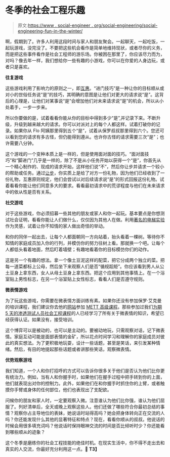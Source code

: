 # 冬季的社会工程乐趣

> 原文:[https://www . social-engineer . org/social-engineering/social-engineering-fun-in-the-winter/](https://www.social-engineer.org/social-engineering/social-engineering-fun-during-the-winter/)

啊，假期到了。许多人利用这段时间与家人和朋友聚会。一起聊天，一起吃饭，一起玩游戏，没完没了。不要把这些机会看作是简单地维持现状，或者尽你的义务，而是把这些事件看作是社会工程师的游乐场。你被困在那里了，你应该尽力而为，对吗？像去年一样，我们想给你一些有趣的小游戏，你可以在你爱的人身边玩，或者只是喜欢。

**往复游戏**

这些游戏利用了影响力的原则之一，即[互惠](https://www.social-engineer.org/framework/influencing-others/influence-tactics/reciprocity/ "Reciprocation")。“进门技巧”是一种让你的目标顺从或对小的世俗任务说“是”的技巧，其明确的意图是让他们对更大的请求说“是”。这背后的心理是，让他们对某事说“是”会增加他们对未来请求说“是”的机会，所以从小处着手，一步一步来。

所以你要做的是，试着看看你能从你的目标中得到多少“是”,并记录下来。不断升级，升级到越来越大的请求。你可以对派对上的每个人都这样。试着打破你的记录。如果你从 Flo 阿姨那里得到五个“是”，试着从保罗叔叔那里得到六个。您还可以看到您的请求有多古怪，但仍能得到遵从。也许你古怪的请求需要三次“是”；也许需要八分钟。

这个游戏的一个变种本质上是一样的，但是使用面对面的技巧。“面对面技巧”和“脚进门”几乎是一样的，除了不是从小任务开始以获得一个“是”，你首先从一个精心制作的、现成的请求开始，这样他们说“不”，然后你让步并请求一个较小的帮助或任务。通过[让步](https://www.social-engineer.org/framework/influencing-others/influence-tactics/concession/ "Concession")，你实质上是给了对方一份礼物，因为他们已经收到了一份礼物，互惠原则规定，他们会尝试以对后续请求说“是”的形式回报这份礼物。试着看看你能让他们同意多大的要求。看看最初请求中的荒谬程度与他们在未来请求中的依从性是否有关系。

**社交游戏**

对于这些游戏，你必须招募一些其他的朋友或家人和你一起玩。基本要点是你想测试社会证明，看看你能让人们做什么，仅仅因为其他人在做。利用[著名的电梯实验](https://www.social-engineer.org/framework/influencing-others/influence-tactics/social-proof/ "Elevator Experiment")作为灵感，试着让你不知情的家人做出奇怪的举动。

和你的同伴一起出去，让每个人都面朝同一方向站着，抬头看着一棵树。等待你不知情的家庭成员加入你的行列，并模仿你的努力往树上看。那就换一个吧。让每个人都低头看着地面，然后盯着墙壁；有趣地看着你的目标模仿你们的动作。

这是另一个有趣的想法。拿一个像土豆泥这样的配菜，把它分成两个独立的菜。把每一道菜都标上公母，然后坐下来观察人们是否“循规蹈矩”。你应该看到男人从公土豆身上拿东西，女人从母土豆身上拿东西。把这个应用到其他事情上。在一个浴室贴上男性标志，在另一个浴室贴上女性标志，看看人们是否遵守规则。

**微表情游戏**

为了玩这些游戏，你需要在微表情方面训练有素。如果你还没有参加保罗·艾克曼的培训课程，我们建议你去他的[网站](http://www.paulekman.com/ "Paul Ekmann")参加 [METT 高级课程](https://face.paulekman.com/face/productdetail.aspx?pid=21 "METT Advanced")。那些参加过我们[为期 5 天的渗透测试人员社会工程课程](https://www.social-engineer.com/certified-training/ "5-Day SE Course")的人已经学习了所有关于微表情的知识，希望已经获得认证。如果没有，接受培训。

这个博弈可以是被动的，也可以是主动的。要被动地玩，只需观察对话，记下微表情。家庭互动可能是面部表情的金矿，所以花点时间学习和理解你的家庭成员对彼此的真实想法。为了更积极地玩耍，设计一些话题，甚至是笑话，来引发某种情绪。然后，有目的地提起那些话题或者讲那些笑话，观察微表情。

**优势观察游戏**

我们知道，一个人和你打招呼的方式可以告诉你很多关于他们是否认为他们比你更有统治力。例如，当有人和你握手时，如果他们在握手过程中把手转到你的上面，他们就表现出对你的控制力。此外，如果他们在和你握手时抓住你的上臂，或者触摸你手臂或身体的任何部位，他们也表现出了支配欲。

问候你的朋友和家人时，一定要观察入微。注意谁认为他们比你强，谁认为他们屈服了。列好清单后，全天或晚上观察这些人。他们还做了哪些符合你最初总结的事情？观察你占主导地位的表妹，她说话时站得高吗？她会把身体转向正在交流的人吗？你还能发现什么其他的显著特征和特点？现在，看看你顺从的叔叔。他说话的时候会用很多填充词吗？他说话时保持眼神交流的时间是否比倾听时少？你还能看到哪些顺从的迹象？

这个冬季是磨练你的社会工程技能的绝佳时机。在现实生活中，你不得不走出去和真实的人交流，你最好充分利用这一点。🙂
 **T3】**